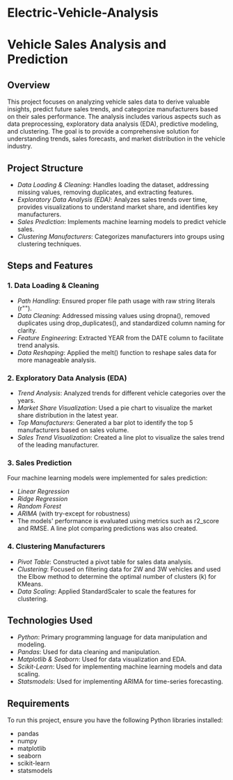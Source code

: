 # Electric-Vehicle-Analysis
# Vehicle Sales Analysis and Prediction

## Overview
This project focuses on analyzing vehicle sales data to derive valuable insights, predict future sales trends, and categorize manufacturers based on their sales performance. The analysis includes various aspects such as data preprocessing, exploratory data analysis (EDA), predictive modeling, and clustering. The goal is to provide a comprehensive solution for understanding trends, sales forecasts, and market distribution in the vehicle industry.

## Project Structure
- *Data Loading & Cleaning*: Handles loading the dataset, addressing missing values, removing duplicates, and extracting features.
- *Exploratory Data Analysis (EDA)*: Analyzes sales trends over time, provides visualizations to understand market share, and identifies key manufacturers.
- *Sales Prediction*: Implements machine learning models to predict vehicle sales.
- *Clustering Manufacturers*: Categorizes manufacturers into groups using clustering techniques.

## Steps and Features

### 1. Data Loading & Cleaning
- *Path Handling*: Ensured proper file path usage with raw string literals (r"").
- *Data Cleaning*: Addressed missing values using dropna(), removed duplicates using drop_duplicates(), and standardized column naming for clarity.
- *Feature Engineering*: Extracted YEAR from the DATE column to facilitate trend analysis.
- *Data Reshaping*: Applied the melt() function to reshape sales data for more manageable analysis.

### 2. Exploratory Data Analysis (EDA)
- *Trend Analysis*: Analyzed trends for different vehicle categories over the years.
- *Market Share Visualization*: Used a pie chart to visualize the market share distribution in the latest year.
- *Top Manufacturers*: Generated a bar plot to identify the top 5 manufacturers based on sales volume.
- *Sales Trend Visualization*: Created a line plot to visualize the sales trend of the leading manufacturer.

### 3. Sales Prediction
Four machine learning models were implemented for sales prediction:
- *Linear Regression*
- *Ridge Regression*
- *Random Forest*
- *ARIMA* (with try-except for robustness)
- The models' performance is evaluated using metrics such as r2_score and RMSE. A line plot comparing predictions was also created.

### 4. Clustering Manufacturers
- *Pivot Table*: Constructed a pivot table for sales data analysis.
- *Clustering*: Focused on filtering data for 2W and 3W vehicles and used the Elbow method to determine the optimal number of clusters (k) for KMeans.
- *Data Scaling*: Applied StandardScaler to scale the features for clustering.

## Technologies Used
- *Python*: Primary programming language for data manipulation and modeling.
- *Pandas*: Used for data cleaning and manipulation.
- *Matplotlib & Seaborn*: Used for data visualization and EDA.
- *Scikit-Learn*: Used for implementing machine learning models and data scaling.
- *Statsmodels*: Used for implementing ARIMA for time-series forecasting.

## Requirements
To run this project, ensure you have the following Python libraries installed:
- pandas
- numpy
- matplotlib
- seaborn
- scikit-learn
- statsmodels


